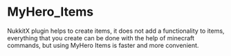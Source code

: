 # MyHero_Items

NukkitX plugin helps to create items, it does not add a functionality to items, everything that you create can be done with the help of minecraft commands, but using MyHero Items is faster and more convenient.
